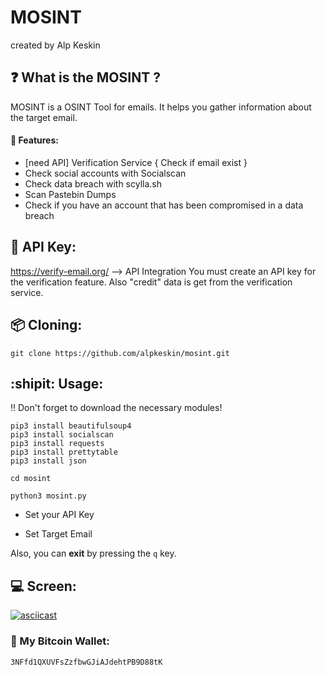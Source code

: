 # MOSINT
created by Alp Keskin

## :question: What is the MOSINT ?
MOSINT is a OSINT Tool for emails.
It helps you gather information about the target email.
#### :briefcase: Features:
  - [need API] Verification Service { Check if email exist }
  - Check social accounts with Socialscan
  - Check data breach with scylla.sh
  - Scan Pastebin Dumps
  - Check if you have an account that has been compromised in a data breach

## :key: API Key:
https://verify-email.org/ --> API Integration
You must create an API key for the verification feature.
Also "credit" data is get from the verification service.

## :package: Cloning:
`git clone https://github.com/alpkeskin/mosint.git`

## :shipit: Usage:
:bangbang: Don't forget to download the necessary modules!
```
pip3 install beautifulsoup4
pip3 install socialscan
pip3 install requests
pip3 install prettytable
pip3 install json
```

`cd mosint`

`python3 mosint.py`

- Set your API Key

- Set Target Email

Also, you can **exit** by pressing the `q` key.

## :computer: Screen:
[![asciicast](https://asciinema.org/a/w9XiY4aJ2LuYfU7pd0Hlg4OzF.svg)](https://asciinema.org/a/w9XiY4aJ2LuYfU7pd0Hlg4OzF)

### :money_with_wings: My Bitcoin Wallet:
`3NFfd1QXUVFsZzfbwGJiAJdehtPB9D88tK`
